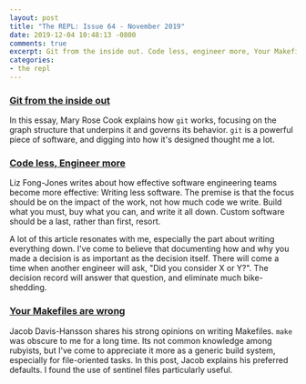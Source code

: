 ```yaml
---
layout: post
title: "The REPL: Issue 64 - November 2019"
date: 2019-12-04 10:48:13 -0800
comments: true
excerpt: Git from the inside out. Code less, engineer more, Your Makefiles are wrong
categories:
- the repl
---
```


### [Git from the inside out][git]

In this essay, Mary Rose Cook explains how `git` works, focusing on the graph structure that underpins it and governs its behavior. `git` is a powerful piece of software, and digging into how it's designed thought me a lot.

### [Code less, Engineer more][code_less]

Liz Fong-Jones writes about how effective software engineering teams become more effective: Writing less software. The premise is that the focus should be on the impact of the work, not how much code we write. Build what you must, buy what you can, and write it all down. Custom software should be a last, rather than first, resort.

A lot of this article resonates with me, especially the part about writing everything down. I've come to believe that documenting how and why you made a decision is as important as the decision itself. There will come a time when another engineer will ask, "Did you consider X or Y?". The decision record will answer that question, and eliminate much bike-shedding.

### [Your Makefiles are wrong][make]

Jacob Davis-Hansson shares his strong opinions on writing Makefiles. `make` was obscure to me for a long time. Its not common knowledge among rubyists, but I've come to appreciate it more as a generic build system, especially for file-oriented tasks. In this post, Jacob explains his preferred defaults. I found the use of sentinel files particularly useful.


[git]: https://codewords.recurse.com/issues/two/git-from-the-inside-out
[code_less]: https://increment.com/teams/code-less-engineer-more/
[make]: https://tech.davis-hansson.com/p/make/
